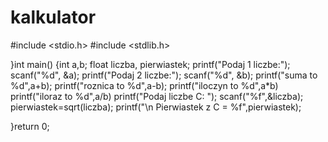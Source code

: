 # kalkulator
#include <stdio.h>
#include <stdlib.h>


}int main()
{int a,b;
float liczba, pierwiastek;
   printf("Podaj 1 liczbe:");
   scanf("%d", &a);
   printf("Podaj 2 liczbe:");
   scanf("%d", &b);
   printf("suma to %d",a+b);
   printf("roznica to %d",a-b);
   printf("iloczyn to %d",a*b)
   printf("iloraz to %d",a/b)
   printf("Podaj liczbe C: ");
   scanf("%f",&liczba);
   pierwiastek=sqrt(liczba);
   printf("\n Pierwiastek z C = %f",pierwiastek);
  
}return 0;


